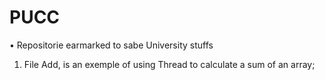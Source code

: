 # PUCC

  • Repositorie earmarked to sabe University stuffs
  
  1) File Add,  is an exemple of using Thread to calculate a sum of an array;
